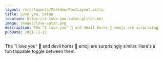 ```yaml
---
layout: /src/layouts/MarkdownPostLayout.astro
title: Love you, Satan
location: https://i-love-you-satan.glitch.me/
image: images/love-satan.png
description: The "I love you" 🤟 and devil horns 🤘 emoji are surprisingly similar. Here's a fun tappable toggle between them.
pubDate: 2021-11-23
---
```

The "I love you" 🤟 and devil horns 🤘 emoji are surprisingly similar. Here's a fun tappable toggle between them.